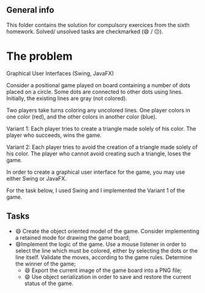 ## General info
This folder contains the solution for compulsory exercices from the sixth homework. Solved/ unsolved tasks are checkmarked (:smile: / :confused:).

# The problem

Graphical User Interfaces (Swing, JavaFX)

Consider a positional game played on board containing a number of dots placed on a circle. Some dots are connected to other dots using lines. Initially, the existing lines are gray (not colored).

Two players take turns coloring any uncolored lines. One player colors in one color (red), and the other colors in another color (blue).

Variant 1: Each player tries to create a triangle made solely of his color. The player who succeeds, wins the game.

Variant 2: Each player tries to avoid the creation of a triangle made solely of his color. The player who cannot avoid creating such a triangle, loses the game.

In order to create a graphical user interface for the game, you may use either Swing or JavaFX. 

For the task below, I used Swing and I implemented the Variant 1 of the game.

## Tasks
  * :smile: Create the object oriented model of the game. Consider implementing a retained mode for drawing the game board;
  * :smile:Implement the logic of the game. Use a mouse listener in order to select the line which must be colored, either by selecting the dots or the line itself. Validate the moves, according to the game rules. Determine the winner of the game;
    * :smile: Export the current image of the game board into a PNG file;
    * :smile: Use object serialization in order to save and restore the current status of the game.
